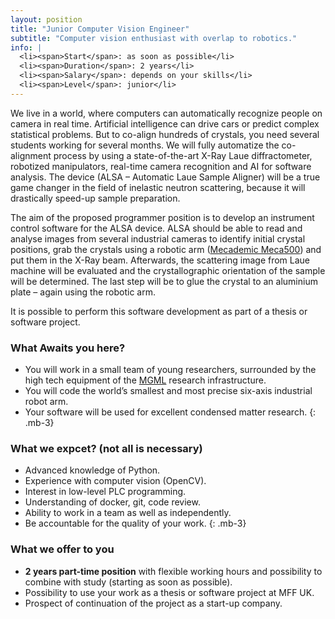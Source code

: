 ```yaml
---
layout: position
title: "Junior Computer Vision Engineer"
subtitle: "Computer vision enthusiast with overlap to robotics."
info: |
  <li><span>Start</span>: as soon as possible</li>
  <li><span>Duration</span>: 2 years</li>
  <li><span>Salary</span>: depends on your skills</li>
  <li><span>Level</span>: junior</li>
---
```

We live in a world, where computers can automatically recognize people on camera in real time. Artificial intelligence can drive cars or predict complex statistical problems. But to co-align hundreds of crystals, you need several students working for several months. We will fully automatize the co-alignment process by using a state-of-the-art X-Ray Laue diffractometer, robotized manipulators, real-time camera recognition and AI for software analysis. The device (ALSA – Automatic Laue Sample Aligner) will be a true game changer in the field of inelastic neutron scattering, because it will drastically speed-up sample preparation.

The aim of the proposed programmer position is to develop an instrument control software for the ALSA device. ALSA should be able to read and analyse images from several industrial cameras to identify initial crystal positions, grab the crystals using a robotic arm ([Mecademic Meca500](https://www.mecademic.com/en/meca500-robot-arm)) and put them in the X-Ray beam. Afterwards, the scattering image from Laue machine will be evaluated and the crystallographic orientation of the sample will be determined. The last step will be to glue the crystal to an aluminium plate – again using the robotic arm.

It is possible to perform this software development as part of a thesis or software project.

### What Awaits you here?

- You will work in a small team of young researchers, surrounded by the high tech equipment of the [MGML](https://mgml.eu/) research infrastructure.
- You will code the world’s smallest and most precise six-axis industrial robot arm.
- Your software will be used for excellent condensed matter research.
{: .mb-3}

### What we expcet? (not all is necessary)

 - Advanced knowledge of Python.
 - Experience with computer vision (OpenCV).
 - Interest in low-level PLC programming.
 - Understanding of docker, git, code review.
 - Ability to work in a team as well as independently.
 - Be accountable for the quality of your work.
{: .mb-3}

### What we offer to you

 - **2 years part-time position** with flexible working hours and possibility to combine with study (starting as soon as possible).
 - Possibility to use your work as a thesis or software project at MFF UK.
 - Prospect of continuation of the project as a start-up company.